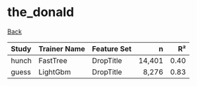 # the_donald

[Back](../index.md)

|Study|Trainer Name|Feature Set|n|R²|
|:---|:---|:---|---:|---:|
|hunch|FastTree|DropTitle|14,401|0.40|
|guess|LightGbm|DropTitle|8,276|0.83|

